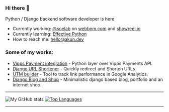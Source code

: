 ### Hi there 👋

Python / Django backend software developer is here

- Currently working: [@soelab](https://github.com/soelab) on [webbnm.com](https://webbnm.com) and [showreel.io](https://showreel.io)
- Currently learning: [Effective Python](https://github.com/almazkun/effective_python)
- How to reach me: hello@akun.dev

### Some of my works:
* [Vipps Payment integration](https://pypi.org/project/vipps/) - Python layer over Vipps Payments API.
* [Django URL Shortener](https://github.com/almazkun/durls) - Quickly redirect and Shorten URLs. 
* [UTM builder](https://github.com/almazkun/utm_source_url_builder) - Tool to track link performance in Google Analytics. 
* [Django Blog and Shop](https://akun.dev) - Minimalistic django based blog, portfolio and an internet shop. 

<hr>

![My GitHub stats](https://github-readme-stats.vercel.app/api?username=almazkun&show_icons=&private_count=true)
[![Top Languages](https://github-readme-stats.vercel.app/api/top-langs/?username=almazkun&layout=compact)]()

<hr>
